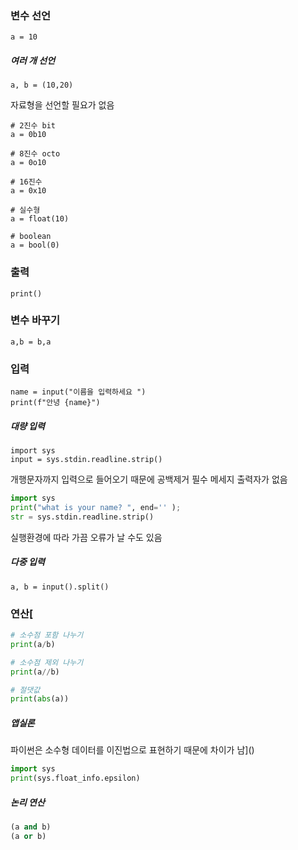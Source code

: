 ### 변수 선언

``
a = 10
``

##### 여러 개 선언
``
a, b = (10,20)
``

자료형을 선언할 필요가 없음

```
# 2진수 bit
a = 0b10

# 8진수 octo
a = 0o10

# 16진수
a = 0x10

# 실수형
a = float(10)

# boolean
a = bool(0)

```

### 출력
``
print()
``

### 변수 바꾸기

``
a,b = b,a
``

### 입력
```commandline
name = input("이름을 입력하세요 ")
print(f"안녕 {name}")
```

##### 대량 입력
```commandline
import sys 
input = sys.stdin.readline.strip()
```
개행문자까지 입력으로 들어오기 때문에 공백제거 필수
메세지 출력자가 없음

```python
import sys
print("what is your name? ", end='' );
str = sys.stdin.readline.strip()
```
실행환경에 따라 가끔 오류가 날 수도 있음

##### 다중 입력
```commandline
a, b = input().split()
```


### 연산[

```python
# 소수점 포함 나누기
print(a/b) 

# 소수점 제외 나누기
print(a//b)

# 절댓값
print(abs(a))

```

##### 앱실론

파이썬은 소수형 데이터를 이진법으로 표현하기 때문에 차이가 남]()
```python
import sys
print(sys.float_info.epsilon)
```

##### 논리 연산

```python
(a and b)
(a or b)

```
